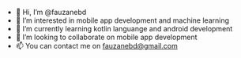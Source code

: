 - 👋 Hi, I’m @fauzanebd
- 👀 I’m interested in mobile app development and machine learning
- 🌱 I’m currently learning kotlin languange and android development
- 💞️ I’m looking to collaborate on mobile app development
- 📫 You can contact me on fauzanebd@gmail.com

<!---
fauzanebd/fauzanebd is a ✨ special ✨ repository because its `README.md` (this file) appears on your GitHub profile.
You can click the Preview link to take a look at your changes.
--->
